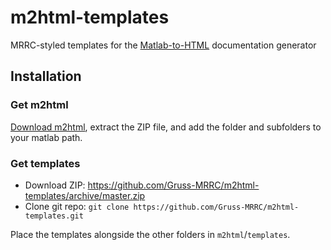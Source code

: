 m2html-templates
================

MRRC-styled templates for the [Matlab-to-HTML][m2html] documentation generator

Installation
----------

### Get m2html

[Download m2html][download], extract the ZIP file, and add the folder and subfolders to your matlab path.

### Get templates

- Download ZIP: https://github.com/Gruss-MRRC/m2html-templates/archive/master.zip
- Clone git repo: `git clone https://github.com/Gruss-MRRC/m2html-templates.git`

Place the templates alongside the other folders in `m2html`/`templates`.

[M2HTML]: http://www.artefact.tk/software/matlab/m2html/
[download]: http://www.artefact.tk/software/matlab/m2html/m2html.zip
